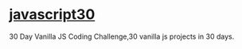﻿# [javascript30](https://javascript30.com) 
30 Day Vanilla JS Coding Challenge,30 vanilla js projects in 30 days.


